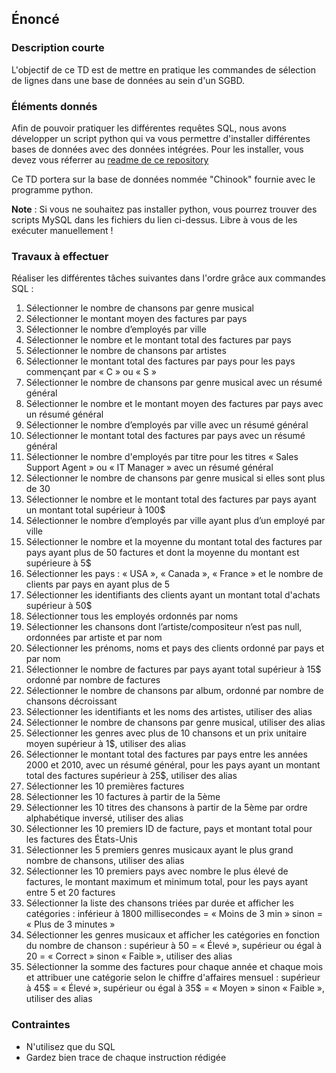 ## Énoncé

### Description courte

L'objectif de ce TD est de mettre en pratique les commandes de sélection de lignes dans une base de données au sein d'un SGBD.

### Éléments donnés 

Afin de pouvoir pratiquer les différentes requêtes SQL, nous avons développer un script python qui va vous permettre d'installer différentes bases de données avec des données intégrées. Pour les installer, vous devez vous réferrer au <a href="https://github.com/Microleadoff/database-installer-py" title="repository du code python d'installation des bases de données" target="_blank">readme de ce repository</a>

Ce TD portera sur la base de données nommée "Chinook" fournie avec le programme python.

**Note** : Si vous ne souhaitez pas installer python, vous pourrez trouver des scripts MySQL dans les fichiers du lien ci-dessus. Libre à vous de les exécuter manuellement !

### Travaux à effectuer

Réaliser les différentes tâches suivantes dans l'ordre grâce aux commandes SQL :

1. Sélectionner le nombre de chansons par genre musical
2. Sélectionner le montant moyen des factures par pays
3. Sélectionner le nombre d’employés par ville
4. Sélectionner le nombre et le montant total des factures par pays 
5. Sélectionner le nombre de chansons par artistes
6. Sélectionner le montant total des factures par pays pour les pays commençant par « C » ou « S »
7. Sélectionner le nombre de chansons par genre musical avec un résumé général
8. Sélectionner le nombre et le montant moyen des factures par pays avec un résumé général
9. Sélectionner le nombre d’employés par ville avec un résumé général
10. Sélectionner le montant total des factures par pays avec un résumé général
11. Sélectionner le nombre d'employés par titre pour les titres « Sales Support Agent » ou « IT Manager » avec un résumé général
12. Sélectionner le nombre de chansons par genre musical si elles sont plus de 30
13. Sélectionner le nombre et le montant total des factures par pays ayant un montant total supérieur à 100$
14. Sélectionner le nombre d’employés par ville ayant plus d’un employé par ville
15. Sélectionner le nombre et la moyenne du montant total des factures par pays ayant plus de 50 factures et dont la moyenne du montant est supérieure à 5$
16. Sélectionner les pays : « USA », « Canada », « France » et le nombre de clients par pays en ayant plus de 5
17. Sélectionner les identifiants des clients ayant un montant total d'achats supérieur à 50$
18. Sélectionner tous les employés ordonnés par noms
19. Sélectionner les chansons dont l’artiste/compositeur n’est pas null, ordonnées par artiste et par nom
20. Sélectionner les prénoms, noms et pays des clients ordonné par pays et par nom
21. Sélectionner le nombre de factures par pays ayant total supérieur à 15$ ordonné par nombre de factures
22. Sélectionner le nombre de chansons par album, ordonné par nombre de chansons décroissant
23. Sélectionner les identifiants et les noms des artistes, utiliser des alias
24. Sélectionner le nombre de chansons par genre musical, utiliser des alias
25. Sélectionner les genres avec plus de 10 chansons et un prix unitaire moyen supérieur à 1$, utiliser des alias
26. Sélectionner le montant total des factures par pays entre les années 2000 et 2010, avec un résumé général, pour les pays ayant un montant total des factures supérieur à 25$, utiliser des alias
27. Sélectionner les 10 premières factures
28. Sélectionner les 10 factures à partir de la 5ème
29. Sélectionner les 10 titres des chansons à partir de la 5ème par ordre alphabétique inversé, utiliser des alias
30. Sélectionner les 10 premiers ID de facture, pays et montant total pour les factures des États-Unis 
31. Sélectionner les 5 premiers genres musicaux ayant le plus grand nombre de chansons, utiliser des alias
32. Sélectionner les 10 premiers pays avec nombre le plus élevé de factures, le montant maximum et minimum total, pour les pays ayant entre 5 et 20 factures
33. Sélectionner la liste des chansons triées par durée et afficher les catégories : inférieur à 1800 millisecondes = « Moins de 3 min » sinon = « Plus de 3 minutes »
34. Sélectionner les genres musicaux et afficher les catégories en fonction du nombre de chanson : supérieur à 50 = « Élevé », supérieur ou égal à 20 = « Correct » sinon « Faible », utiliser des alias
35. Sélectionner la somme des factures pour chaque année et chaque mois et attribuer une catégorie selon le chiffre d'affaires mensuel : supérieur à 45$ = « Élevé », supérieur ou égal à 35$ = « Moyen » sinon « Faible », utiliser des alias

### Contraintes

- N'utilisez que du SQL
- Gardez bien trace de chaque instruction rédigée